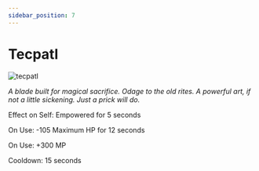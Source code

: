 ```yaml
---
sidebar_position: 7
---
```


# Tecpatl

![tecpatl](https://vwiki.valorserver.com/api/item/picture/tecpatl)

<i>A blade built for magical sacrifice. Odage to the old rites. A powerful art, if not a little sickening. Just a prick will do.</i>

Effect on Self: Empowered for 5 seconds

On Use: -105 Maximum HP for 12 seconds

On Use: +300 MP

Cooldown: 15 seconds
